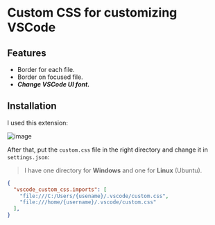 # Custom CSS for customizing VSCode

## Features

- Border for each file.
- Border on focused file.
- ***Change VSCode UI font.***

## Installation

I used this extension:

![image](https://github.com/user-attachments/assets/39561cf5-2e6a-4009-a1b9-dd5639f92c6c)

After that, put the `custom.css` file in the right directory and change it in `settings.json`:

> I have one directory for **Windows** and one for **Linux** (Ubuntu).

```json
{
  "vscode_custom_css.imports": [
    "file:///C:/Users/{usename}/.vscode/custom.css",
    "file:///home/{username}/.vscode/custom.css"
  ],
}
```
